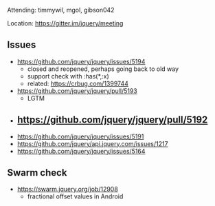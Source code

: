 Attending: timmywil, mgol, gibson042

Location: https://gitter.im/jquery/meeting

## Issues
* https://github.com/jquery/jquery/issues/5194 
	- closed and reopened, perhaps going back to old way
	- support check with :has(*,:x)
	- related: https://crbug.com/1399744 
* https://github.com/jquery/jquery/pull/5193
	- LGTM
* https://github.com/jquery/jquery/pull/5192
	- 
* https://github.com/jquery/jquery/issues/5191
* https://github.com/jquery/api.jquery.com/issues/1217
* https://github.com/jquery/jquery/issues/5164 

## Swarm check
* https://swarm.jquery.org/job/12908 
	- fractional offset values in Android
